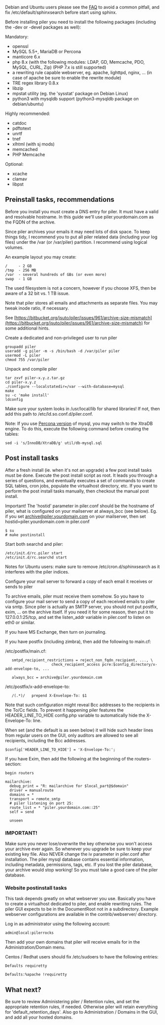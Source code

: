 

Debian and Ubuntu users please see the [FAQ](/faq.html) to avoid a common pitfall, and fix /etc/default/sphinxsearch before start using sphinx.

Before installing piler you need to install the following packages (including the -dev or -devel packages as well):

Mandatory:

- openssl
- MySQL 5.5+, MariaDB or Percona
- manticore 6.x
- php 8.x (with the following modules: LDAP, GD, Memcache, PDO, MySQL, CURL, Zip) (PHP 7.x is still supported)
- a rewriting rule capable webserver, eg. apache, lighttpd, nginx, … (in case of apache be sure to enable the rewrite module)
- TRE regex library 0.8.x
- libzip
- mpstat utility (eg. the 'sysstat' package on Debian Linux)
- python3 with mysqldb support (python3-mysqldb package on debian/ubuntu)

Highly recommended:

- catdoc
- pdftotext
- unrtf
- tnef
- xlhtml (with sj mods)
- memcached
- PHP Memcache

Optional:

- xcache
- clamav
- libpst

## Preinstall tasks, recommendations

Before you install you must create a DNS entry for piler. It must have a valid and resolvable hostname. In this guide we'll use piler.yourdomain.com as the FQDN of the archive.

Since piler archives your emails it may need lots of disk space. To keep things tidy, I recommend you to put all piler related data (including your log files) under the /var (or /var/piler) partition. I recommend using logical volumes.

An example layout you may create:

```
/     - 2 GB
/tmp  - 256 MB
/var  - several hundreds of GBs (or even more)
swap  - 1 GB
```

The used filesystem is not a concern, however if you choose XFS, then be aware of a 32 bit vs. 1 TB issue.

Note that piler stores all emails and attachments as separate files. You may tweak inode ratio, if necessary.

See [https://bitbucket.org/jsuto/piler/issues/961/archive-size-mismatch](https://bitbucket.org/jsuto/piler/issues/961/archive-size-mismatch) for some additional hints.

Create a dedicated and non-privileged user to run piler

```
groupadd piler
useradd -g piler -m -s /bin/bash -d /var/piler piler
usermod -L piler
chmod 755 /var/piler
```

Unpack and compile piler

```
tar zxvf piler-x.y.z.tar.gz
cd piler-x.y.z
./configure --localstatedir=/var --with-database=mysql
make
su -c 'make install'
ldconfig
```

Make sure your system looks in /usr/local/lib for shared libraries! If not, then add this path to /etc/ld.so.conf.d/piler.conf.

Note: If you use [Percona version](http://www.percona.com/software/percona-server/) of mysql, you may switch to the XtraDB engine. To do this, execute the following command before creating the tables:

```
sed -i 's/InnoDB/XtraDB/g' util/db-mysql.sql
```

## Post install tasks

After a fresh install (ie. when it's not an upgrade) a few post install tasks must be done. Execute the post install script as root. It leads you through a series of questions, and eventually executes a set of commands to create SQL tables, cron jobs, populate the virtualhost directory, etc. If you want to perform the post install tasks manually, then checkout the manual post install.

Important! The 'hostid' parameter in piler.conf should be the hostname of piler, what is configured on your mailserver at always_bcc (see below). Eg. if you set archive@piler.yourdomain.com on your mailserver, then set hostid=piler.yourdomain.com in piler.conf

```
$ su
# make postinstall
```

Start both searchd and piler:

```
/etc/init.d/rc.piler start
/etc/init.d/rc.searchd start
```

Notes for Ubuntu users: make sure to remove /etc/cron.d/sphinxsearch as it interferes with the piler indices.

Configure your mail server to forward a copy of each email it receives or sends to piler

To archive emails, piler must receive them somehow. So you have to configure your mail server to send a copy of each received emails to piler via smtp. Since piler is actually an SMTP server, you should not put postfix, exim, … on the archive itself. If you need it for some reason, then put it to 127.0.0.1:25/tcp, and set the listen_addr variable in piler.conf to listen on eth0 or similar.

If you have MS Exchange, then turn on journaling.

If you have postfix (including zimbra), then add the following to main.cf:

/etc/postfix/main.cf:

```
   smtpd_recipient_restrictions = reject_non_fqdn_recipient, ..., \
                     check_recipient_access pcre:$config_directory/x-add-envelope-to, ...

   always_bcc = archive@piler.yourdomain.com
```

/etc/postfix/x-add-envelope-to:

```
   /(.*)/   prepend X-Envelope-To: $1
```

Note that such configuration might reveal Bcc addresses to the recipients in the To/Cc fields. To prevent it happening piler features the HEADER_LINE_TO_HIDE config.php variable to automatically hide the X-Envelope-To: line.

When set (and the default is as seen below) it will hide such header lines from regular users on the GUI, only auditors are allowed to see all recipients, including the Bcc addresses.

```
$config['HEADER_LINE_TO_HIDE'] = 'X-Envelope-To:';
```

If you have Exim, then add the following at the beginning of the routers-section:

```
begin routers

mailarchive:
  debug_print = "R: mailarchive for $local_part@$domain"
  driver = manualroute
  domains = *
  transport = remote_smtp
  # piler listening on port 25:
  route_list = * "piler.yourdomain.com::25"
  self = send

  unseen
```

### IMPORTANT!

Make sure you never lose/overwrite the key otherwise you won't access your archive ever again. So whenever you upgrade be sure to keep your existing key file. Also NEVER change the iv parameter in piler.conf after installation. The piler mysql database contains essential information, including metadata, permissions, tags, etc. If you lost the piler database, your archive would stop working! So you must take a good care of the piler database.

### Website postinstall tasks

This task depends greatly on what webserver you use. Basically you have to create a virtualhost dedicated to piler, and enable rewriting rules. The piler GUI expects to be in the DocumentRoot not in a subdirectory. Example webserver configurations are available in the contrib/webserver/ directory.

Log in as administrator using the following account:

```
admin@local:pilerrocks
```

Then add your own domains that piler will receive emails for in the Administration/Domain menu.

Centos / Redhat users should fix /etc/sudoers to have the following entries:

```
Defaults requiretty

Defaults:%apache !requiretty
```

## What next?

Be sure to review Administering piler / Retention rules, and set the appropriate retention rules, if needed. Otherwise piler will retain everything for 'default_retention_days'. Also go to Administration / Domains in the GUI, and add all your hosted domains.
